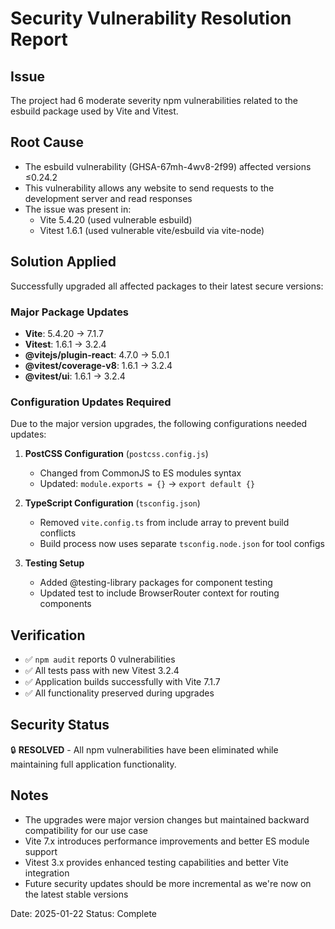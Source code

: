 # Security Vulnerability Resolution Report

## Issue
The project had 6 moderate severity npm vulnerabilities related to the esbuild package used by Vite and Vitest.

## Root Cause
- The esbuild vulnerability (GHSA-67mh-4wv8-2f99) affected versions ≤0.24.2
- This vulnerability allows any website to send requests to the development server and read responses
- The issue was present in:
  - Vite 5.4.20 (used vulnerable esbuild)
  - Vitest 1.6.1 (used vulnerable vite/esbuild via vite-node)

## Solution Applied
Successfully upgraded all affected packages to their latest secure versions:

### Major Package Updates
- **Vite**: 5.4.20 → 7.1.7
- **Vitest**: 1.6.1 → 3.2.4
- **@vitejs/plugin-react**: 4.7.0 → 5.0.1
- **@vitest/coverage-v8**: 1.6.1 → 3.2.4
- **@vitest/ui**: 1.6.1 → 3.2.4

### Configuration Updates Required
Due to the major version upgrades, the following configurations needed updates:

1. **PostCSS Configuration** (`postcss.config.js`)
   - Changed from CommonJS to ES modules syntax
   - Updated: `module.exports = {}` → `export default {}`

2. **TypeScript Configuration** (`tsconfig.json`)
   - Removed `vite.config.ts` from include array to prevent build conflicts
   - Build process now uses separate `tsconfig.node.json` for tool configs

3. **Testing Setup**
   - Added @testing-library packages for component testing
   - Updated test to include BrowserRouter context for routing components

## Verification
- ✅ `npm audit` reports 0 vulnerabilities
- ✅ All tests pass with new Vitest 3.2.4
- ✅ Application builds successfully with Vite 7.1.7
- ✅ All functionality preserved during upgrades

## Security Status
🔒 **RESOLVED** - All npm vulnerabilities have been eliminated while maintaining full application functionality.

## Notes
- The upgrades were major version changes but maintained backward compatibility for our use case
- Vite 7.x introduces performance improvements and better ES module support
- Vitest 3.x provides enhanced testing capabilities and better Vite integration
- Future security updates should be more incremental as we're now on the latest stable versions

Date: 2025-01-22
Status: Complete